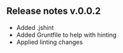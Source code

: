## Release notes v.0.0.2

* Added .jshint
* Added Gruntfile to help with hinting
* Applied linting changes